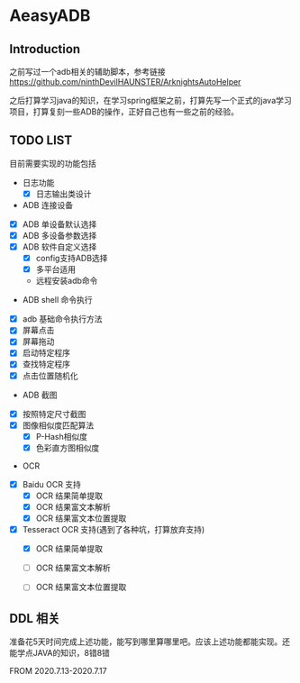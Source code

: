 # AeasyADB

## Introduction

之前写过一个adb相关的辅助脚本，参考链接 https://github.com/ninthDevilHAUNSTER/ArknightsAutoHelper

之后打算学习java的知识，在学习spring框架之前，打算先写一个正式的java学习项目，打算复刻一些ADB的操作，正好自己也有一些之前的经验。



## TODO LIST

目前需要实现的功能包括

- 日志功能
  - [x] 日志输出类设计
-  ADB 连接设备
  - [x] ADB 单设备默认选择
  - [x] ADB 多设备参数选择
  - [x] ADB 软件自定义选择
    - [x] config支持ADB选择
    - [x] 多平台适用
    - 远程安装adb命令
-  ADB shell 命令执行
  - [x] adb 基础命令执行方法
  - [x] 屏幕点击
  - [x] 屏幕拖动
  - [x] 启动特定程序
  - [x] 查找特定程序
  - [x] 点击位置随机化
-  ADB 截图
  - [x] 按照特定尺寸截图
  - [x] 图像相似度匹配算法
    - [x] P-Hash相似度
    - [x] 色彩直方图相似度
-  OCR 
  - [x] Baidu OCR 支持
    - [x] OCR 结果简单提取
    - [x] OCR 结果富文本解析
    - [x] OCR 结果富文本位置提取
  - [x] Tesseract OCR 支持(遇到了各种坑，打算放弃支持)
    - [x] OCR 结果简单提取
    - [ ] OCR 结果富文本解析
    - [ ] OCR 结果富文本位置提取



## DDL 相关

准备花5天时间完成上述功能，能写到哪里算哪里吧。应该上述功能都能实现。还能学点JAVA的知识，8错8错

FROM 2020.7.13-2020.7.17